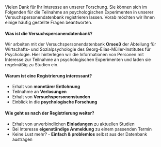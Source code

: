 Vielen Dank für Ihr Interesse an unserer Forschung. Sie können sich im Folgenden für die 
Teilnahme an psychologischen Experimenten in unserer Versuchspersonendatenbank registrieren lassen.
Vorab möchten wir Ihnen einige häufig gestellte Fragen beantworten.
#### Was ist die Versuchspersonendatenbank?
Wir arbeiten mit der Versuchspersonendatenbank **Orsee3** der Abteilung für Wirtschafts- und 
Sozialpsychologie des Georg-Elias-Müller-Institutes für Psychologie. Hier hinterlegen wir 
die Informationen von Personen mit Interesse zur Teilnahme an psychologischen Experimenten und 
laden sie regelmäßig zu Studien ein.
#### Warum ist eine Registrierung interessant?
+ Erhalt von **monetärer Entlohnung**
+ Teilnahme an **Verlosungen**
+ Erhalt von **Versuchspersonenstunden**
+ Einblick in die **psychologische Forschung**
#### Wie geht es nach der Registrierung weiter?
+ Erhalt von unverbindlichen **Einladungen** zu aktuellen Studien
+ Bei Interesse **eigenständige Anmeldung** zu einem passenden Termin
+ Keine Lust mehr? - **Einfach & problemlos** selbst aus der Datenbank austragen



